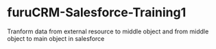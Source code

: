 # furuCRM-Salesforce-Training1
Tranform data from external resource to middle object and from middle object to main object in salesforce
